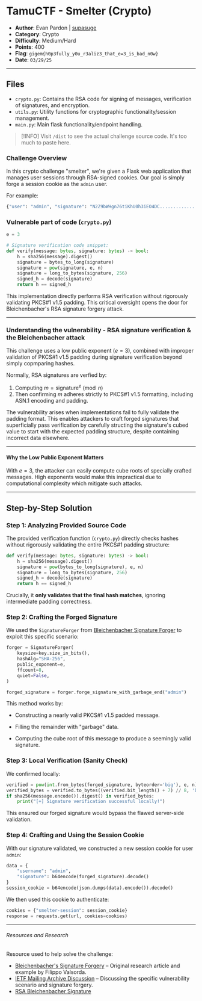 # TamuCTF - Smelter (Crypto)
- **Author**: Evan Pardon | [supasuge](https://github.com/supasuge)
- **Category**: Crypto
- **Difficulty**: Medium/Hard
- **Points**: 400
- **Flag**: `gigem{h0p3fully_y0u_r3aliz3_that_e=3_is_bad_n0w}`
- **Date**: `03/29/25`

---
## Files
- `crypto.py`: Contains the RSA code for signing of messages, verification of signatures, and encryption.
- `utils.py`: Utility functions for cryptographic functionality/session management.
- `main.py`: Main flask functionality/endpoint handling.

> [!INFO]
> Visit `/dist` to see the actual challenge source code. It's too much to paste here.

### Challenge Overview

In this crypto challenge "smelter", we're given a Flask web application that manages user sessions through RSA-signed cookies. Our goal is simply forge a session cookie as the `admin` user.

For example:

```sh
{"user": "admin", "signature": "N2Z9bWHgn76tiKhU0h3iEO4DC..........................."}
```


### Vulnerable part of  code (`crypto.py`)

```python
e = 3 

# Signature verification code snippet:
def verify(message: bytes, signature: bytes) -> bool:
    h = sha256(message).digest()
    signature = bytes_to_long(signature)
    signature = pow(signature, e, n)
    signature = long_to_bytes(signature, 256)
    signed_h = decode(signature)
    return h == signed_h
```

This implementation directly performs RSA verification without rigorously validating PKCS#1 v1.5 padding. This critical oversight opens the door for Bleichenbacher's RSA signature forgery attack.

---

### Understanding the vulnerability - RSA signature verification & the Bleichenbacher attack

This challenge uses a low public exponent ($e=3$), combined with improper validation of PKCS#1 v1.5 padding during signature verification beyond simply copmparing hashes.

Normally, RSA signatures are verfied by:
1. Computing $m = \text{signature}^{e} \pmod n$
2. Then confirming $m$ adheres strictly to PKCS#1 v1.5 formatting, including ASN.1 encoding and padding.

The vulnerability arises when implementations fail to fully validate the padding format. This enables attackers to craft forged signatures that superficially pass verification by carefully structing the signature's cubed value to start with the expected padding structure, despite containing incorrect data elsewhere.

---

#### Why the Low Public Exponent Matters

With $e=3$, the attacker can easily compute cube roots of specially crafted messages. High exponents would make this impractical due to computational complexity which mitigate such attacks.

---

## Step-by-Step Solution

### Step 1: Analyzing Provided Source Code

The provided verification function (`crypto.py`) directly checks hashes without rigorously validating the entire PKCS#1 padding structure:

```python
def verify(message: bytes, signature: bytes) -> bool:
    h = sha256(message).digest()
    signature = pow(bytes_to_long(signature), e, n)
    signature = long_to_bytes(signature, 256)
    signed_h = decode(signature)
    return h == signed_h
```

Crucially, it **only validates that the final hash matches**, ignoring intermediate padding correctness.

### Step 2: Crafting the Forged Signature

We used the `SignatureForger` from [Bleichenbacher Signature Forger](https://github.com/hoeg/BleichenbacherSignatureForger) to exploit this specific scenario:

```python
forger = SignatureForger(
    keysize=key.size_in_bits(),
    hashAlg="SHA-256",
    public_exponent=e,
    ffcount=8,
    quiet=False,
)

forged_signature = forger.forge_signature_with_garbage_end("admin")
```

This method works by:

- Constructing a nearly valid PKCS#1 v1.5 padded message.
    
- Filling the remainder with "garbage" data.
    
- Computing the cube root of this message to produce a seemingly valid signature.
    

### Step 3: Local Verification (Sanity Check)

We confirmed locally:

```python
verified = pow(int.from_bytes(forged_signature, byteorder='big'), e, n)
verified_bytes = verified.to_bytes((verified.bit_length() + 7) // 8, 'big')
if sha256(message.encode()).digest() in verified_bytes:
    print("[+] Signature verification successful locally!")
```

This ensured our forged signature would bypass the flawed server-side validation.

### Step 4: Crafting and Using the Session Cookie

With our signature validated, we constructed a new session cookie for user `admin`:

```python
data = {
    "username": "admin",
    "signature": b64encode(forged_signature).decode()
}
session_cookie = b64encode(json.dumps(data).encode()).decode()
```

We then used this cookie to authenticate:

```python
cookies = {"smelter-session": session_cookie}
response = requests.get(url, cookies=cookies)
```

---

###### Resources and Research
Resource used to help solve the challenge:
- [Bleichenbacher's Signature Forgery](https://blog.filippo.io/bleichenbacher-06-signature-forgery-in-python-rsa/) – Original research article and example by Filippo Valsorda.
- [IETF Mailing Archive Discussion](https://www.ietf.org/mail-archive/web/openpgp/current/msg00999.html) – Discussing the specific vulnerability scenario and signature forgery.
- [RSA Bleichenbacher Signature](https://github.com/maximmasiutin/rsa-bleichenbacher-signature/blob/master/SignatureForgerLib.py)


